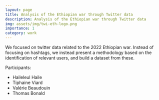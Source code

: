 ```yaml
---
layout: page
title: Analysis of the Ethiopian war through Twitter data
description: Analysis of the Ethiopian war through Twitter data
img: assets/img/twi-eth-logo.png
importance: 1
category: work
---
```


We focused on twitter data related to the 2022 Ethiopian war.
Instead of focusing on hashtags, we instead present a methodology based on the identification of relevant users, and build a dataset from these.


Participants:
  - Haileleul Haile
  - Tiphaine Viard
  - Valérie Beaudouin
  - Thomas Bonald

